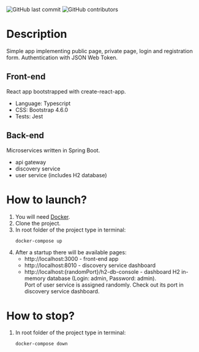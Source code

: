 ![GitHub last commit](https://img.shields.io/github/last-commit/gzacharski/simple-app-react-spring-jwt)
![GitHub contributors](https://img.shields.io/github/contributors/gzacharski/simple-app-react-spring-jwt)

# Description
Simple app implementing public page, private page, login and registration form. Authentication with JSON Web Token.

## Front-end
React app bootstrapped with create-react-app.
* Language: Typescript
* CSS: Bootstrap 4.6.0
* Tests: Jest

## Back-end
Microservices written in Spring Boot.
* api gateway
* discovery service
* user service (includes H2 database)

# How to launch?
1. You will need [Docker](https://www.docker.com/).
1. Clone the project.
1. In root folder of the project type in terminal:
    ```shell script
    docker-compose up
    ```
1. After a startup there will be available pages:
    * http://localhost:3000 - front-end app
    * http://localhost:8010 - discovery service dashboard
    * http://localhost:{randomPort}/h2-db-console - dashboard H2 in-memory database (Login: admin, Password: admin). \
    Port of user service is assigned randomly. Check out its port in discovery service dashboard. 

# How to stop?
1. In root folder of the project type in terminal:
    ```shell script
    docker-compose down
    ```
